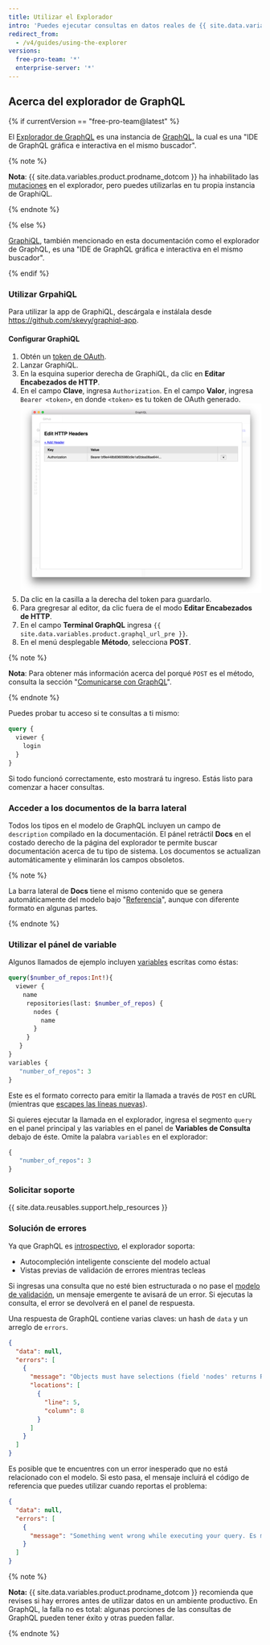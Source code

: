 ```yaml
---
title: Utilizar el Explorador
intro: 'Puedes ejecutar consultas en datos reales de {{ site.data.variables.product.prodname_dotcom }} utilizando el explorador de GraphQL, un ambiente de desarrollo integrado en tu buscador que incluye documentos, sintaxis resaltada y errores de validación.'
redirect_from:
  - /v4/guides/using-the-explorer
versions:
  free-pro-team: '*'
  enterprise-server: '*'
---
```


## Acerca del explorador de GraphQL

{% if currentVersion == "free-pro-team@latest" %}

El [Explorador de GraphQL](/v4/explorer) es una instancia de [GraphQL](https://github.com/graphql/graphiql), la cual es una "IDE de GraphQL gráfica e interactiva en el mismo buscador".

{% note %}

**Nota**: {{ site.data.variables.product.prodname_dotcom }} ha inhabilitado las [mutaciones](/v4/mutation/) en el explorador, pero puedes utilizarlas en tu propia instancia de GraphiQL.

{% endnote %}

{% else %}

[GraphiQL](https://github.com/graphql/graphiql), también mencionado en esta documentación como el explorador de GraphQL, es una "IDE de GraphQL gráfica e interactiva en el mismo buscador".

{% endif %}

### Utilizar GrpahiQL

Para utilizar la app de GraphiQL, descárgala e instálala desde https://github.com/skevy/graphiql-app.

#### Configurar GraphiQL

1. Obtén un [token de OAuth](/v4/guides/forming-calls#authenticating-with-graphql).
1. Lanzar GraphiQL.
1. En la esquina superior derecha de GraphiQL, da clic en **Editar Encabezados de HTTP**.
1. En el campo **Clave**, ingresa `Authorization`. En el campo **Valor**, ingresa `Bearer <token>`, en donde `<token>` es tu token de OAuth generado. ![encabezados de graphiql](/assets/images/developer/graphiql-headers.png)
1. Da clic en la casilla a la derecha del token para guardarlo.
1. Para gregresar al editor, da clic fuera de el modo **Editar Encabezados de HTTP**.
1. En el campo **Terminal GraphQL** ingresa `{{ site.data.variables.product.graphql_url_pre }}`.
1. En el menú desplegable **Método**, selecciona **POST**.

{% note %}

**Nota**: Para obtener más información acerca del porqué `POST` es el método, consulta la sección "[Comunicarse con GraphQL](/v4/guides/forming-calls#communicating-with-graphql)".

{% endnote %}

Puedes probar tu acceso si te consultas a ti mismo:

```graphql
query {
  viewer {
    login
  }
}
```

Si todo funcionó correctamente, esto mostrará tu ingreso. Estás listo para comenzar a hacer consultas.

### Acceder a los documentos de la barra lateral

Todos los tipos en el modelo de GraphQL incluyen un campo de `description` compilado en la documentación. El pánel retráctil **Docs** en el costado derecho de la página del explorador te permite buscar documentación acerca de tu tipo de sistema. Los documentos se actualizan automáticamente y eliminarán los campos obsoletos.

{% note %}

La barra lateral de **Docs** tiene el mismo contenido que se genera automáticamente del modelo bajo "[Referencia](/v4/)", aunque con diferente formato en algunas partes.

{% endnote %}

### Utilizar el pánel de variable

Algunos llamados de ejemplo incluyen [variables](/v4/guides/forming-calls#working-with-variables) escritas como éstas:

```graphql
query($number_of_repos:Int!){
  viewer {
    name
     repositories(last: $number_of_repos) {
       nodes {
         name
       }
     }
   }
}
variables {
   "number_of_repos": 3
}
```

Este es el formato correcto para emitir la llamada a través de `POST` en cURL (mientras que [escapes las líneas nuevas](/v4/guides/forming-calls#communicating-with-graphql)).

Si quieres ejecutar la llamada en el explorador, ingresa el segmento `query` en el panel principal y las variables en el panel de **Variables de Consulta** debajo de éste. Omite la palabra `variables` en el explorador:

```graphql
{
   "number_of_repos": 3
}
```

### Solicitar soporte

{{ site.data.reusables.support.help_resources }}

### Solución de errores

Ya que GraphQL es [introspectivo](/v4/guides/intro-to-graphql#discovering-the-graphql-api), el explorador soporta:

* Autocompleción inteligente consciente del modelo actual
* Vistas previas de validación de errores mientras tecleas

Si ingresas una consulta que no esté bien estructurada o no pase el [modelo de validación](/v4/guides/intro-to-graphql#schema), un mensaje emergente te avisará de un error. Si ejecutas la consulta, el error se devolverá en el panel de respuesta.

Una respuesta de GraphQL contiene varias claves: un hash de `data` y un arreglo de `errors`.

```json
{
  "data": null,
  "errors": [
    {
      "message": "Objects must have selections (field 'nodes' returns Repository but has no selections)",
      "locations": [
        {
          "line": 5,
          "column": 8
        }
      ]
    }
  ]
}
```

Es posible que te encuentres con un error inesperado que no está relacionado con el modelo. Si esto pasa, el mensaje incluirá el código de referencia que puedes utilizar cuando reportas el problema:

```json
{
  "data": null,
  "errors": [
    {
      "message": "Something went wrong while executing your query. Es muy probable que esto sea un error de GitHub. Please include \"7571:3FF6:552G94B:69F45B7:5913BBEQ\" when reporting this issue."
    }
  ]
}
```

{% note %}

**Nota:** {{ site.data.variables.product.prodname_dotcom }} recomienda que revises si hay errores antes de utilizar datos en un ambiente productivo. En GraphQL, la falla no es total: algunas porciones de las consultas de GraphQL pueden tener éxito y otras pueden fallar.

{% endnote %}
